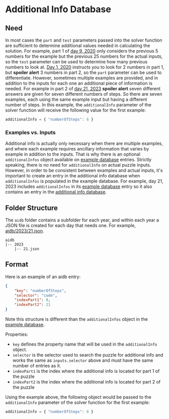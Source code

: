 # Additional Info Database

## Need

In most cases the `part` and `test` parameters passed into the solver function are sufficient to determine additional values needed in calculating the solution.  For example, part 1 of [day 9, 2020](https://adventofcode.com/2020/day/9) only considers the previous 5 numbers for the example but the previous 25 numbers for the actual inputs, so the `test` parameter can be used to determine how many previous numbers to look at.  [Day 1, 2020](https://adventofcode.com/2020/day/1) instructs you to look for 2 numbers in part 1, but **spoiler alert** 3 numbers in part 2, so the `part` parameter can be used to differentiate.  However, sometimes multiple examples are provided, and in addition to the inputs for each one an additional piece of information is needed.  For example in part 2 of [day 21, 2023](https://adventofcode.com/2023/day/21) **spoiler alert** seven different answers are given for seven different numbers of steps. So there are seven examples, each using the same example input but having a different number of steps.  In this example, the `additionalInfo` parameter  of the solver function will receive the following value for the first example:

```typescript
additionalInfo = { "numberOfSteps": 6 }
```

### Examples vs. Inputs

Additional info is actually only necessary when there are multiple examples, and where each example requires ancillary information that varies by example in addition to the inputs.  That is why there is an optional `additionalInfos` object available on [example database](../egdb/README.md#additional-info) entries.  Strictly speaking, there is no need for `additionalInfo` on actual puzzle inputs.  However, in order to be consistent between examples and actual inputs, it's important to create an entry in the additional info database when `additionalInfos` is populated in the example database.  For example, day 21, 2023 includes `additionalInfos` in its [example database](../egdb/2023/21.json) entry so it also contains an entry in the [additional info database](2023/21.json).

## Folder Structure

The `aidb` folder contains a subfolder for each year, and within each year a JSON file is created for each day that needs one.  For example, [aidb/2023/21.json](2023/21.json).

```
aidb
|-- 2023
    |-- 21.json
```

## Format

Here is an example of an aidb entry:

```json
{
    "key": "numberOfSteps",
    "selector": "code",
    "indexPart1": 0,
    "indexPart2": 21
}
```
Note this structure is different than the `additionalInfos` object in the [example database](../egdb/README.md#additional-info).

Properties:
- `key` defines the property name that will be used in the `additionalInfo` object.
- `selector` is the selector used to search the puzzle for additional info and works the same as `inputs.selector` above and must have the same number of entries as it.
- `indexPart1` is the index where the additional info is located for part 1 of the puzzle
- `indexPart2` is the index where the additional info is located for part 2 of the puzzle

Using the example above, the following object would be passed to the `additionalInfo` parameter of the solver function for the first example:

```typescript
additionalInfo = { "numberOfSteps": 6 }
```